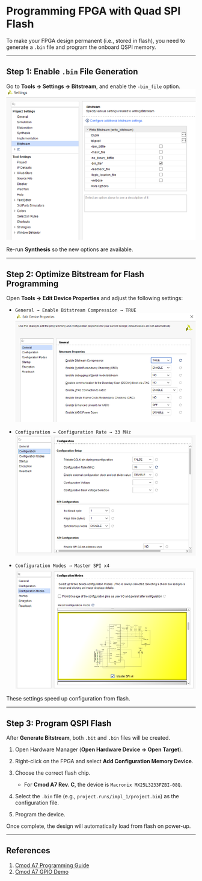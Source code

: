 # Programming FPGA with Quad SPI Flash

To make your FPGA design permanent (i.e., stored in flash), you need to generate a `.bin` file and program the onboard QSPI memory.

---

## Step 1: Enable `.bin` File Generation

Go to **Tools → Settings → Bitstream**, and enable the `-bin_file` option.
![binfile](docs/tools_settings_bin.png)

Re-run **Synthesis** so the new options are available.

---

## Step 2: Optimize Bitstream for Flash Programming

Open **Tools → Edit Device Properties** and adjust the following settings:

* `General → Enable Bitstream Compression → TRUE`
  ![bitcomp](docs/en_bit_comp.png)

* `Configuration → Configuration Rate → 33 MHz`
  ![clock](docs/clock.png)

* `Configuration Modes → Master SPI x4`
  ![qspi](docs/qspi.png)

These settings speed up configuration from flash.

---

## Step 3: Program QSPI Flash

After **Generate Bitstream**, both `.bit` and `.bin` files will be created.

1. Open Hardware Manager (**Open Hardware Device → Open Target**).
2. Right-click on the FPGA and select **Add Configuration Memory Device**.
3. Choose the correct flash chip.

   * For **Cmod A7 Rev. C**, the device is `Macronix MX25L3233FZBI-08Q`.
4. Select the `.bin` file (e.g., `project.runs/impl_1/project.bin`) as the configuration file.
5. Program the device.

Once complete, the design will automatically load from flash on power-up.

---

## References

1. [Cmod A7 Programming Guide](https://digilent.com/reference/learn/programmable-logic/tutorials/cmod-a7-programming-guide/start)
2. [Cmod A7 GPIO Demo](https://digilent.com/reference/programmable-logic/cmod-a7/demos/gpio)
